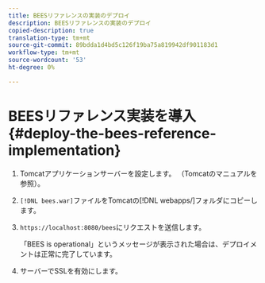 ```yaml
---
title: BEESリファレンスの実装のデプロイ
description: BEESリファレンスの実装のデプロイ
copied-description: true
translation-type: tm+mt
source-git-commit: 89bdda1d4bd5c126f19ba75a819942df901183d1
workflow-type: tm+mt
source-wordcount: '53'
ht-degree: 0%

---
```



# BEESリファレンス実装を導入{#deploy-the-bees-reference-implementation}

1. Tomcatアプリケーションサーバーを設定します。 （Tomcatのマニュアルを参照）。
1. `[!DNL bees.war]`ファイルをTomcatの[!DNL webapps/]フォルダにコピーします。
1. `https://localhost:8080/bees`にリクエストを送信します。

   「BEES is operational」というメッセージが表示された場合は、デプロイメントは正常に完了しています。
1. サーバーでSSLを有効にします。
